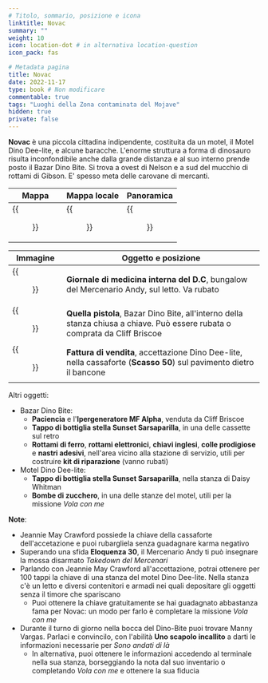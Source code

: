 ```yaml
---
# Titolo, sommario, posizione e icona
linktitle: Novac
summary: ""
weight: 10
icon: location-dot # in alternativa location-question
icon_pack: fas

# Metadata pagina
title: Novac
date: 2022-11-17
type: book # Non modificare
commentable: true
tags: "Luoghi della Zona contaminata del Mojave"
hidden: true
private: false
---
```


<div class="fnv">


**Novac** è una piccola cittadina indipendente, costituita da un motel, il Motel Dino Dee-lite, e alcune baracche. L'enorme struttura a forma di dinosauro risulta inconfondibile anche dalla grande distanza e al suo interno prende posto il Bazar Dino Bite. Si trova a ovest di Nelson e a sud del mucchio di rottami di Gibson. E' spesso meta delle carovane di mercanti.

| Mappa | Mappa locale | Panoramica |
| ----- | ------------ | ---------- |
| {{<figure src="fnv/Novac_loc.webp">}}      |   {{<figure src="fnv/Novac_local_map.webp">}}           |  {{<figure src="fnv/Novac.webp">}}          | 

| Immagine | Oggetto e posizione |
| -------- | ------------------- |
|  {{<figure src="fnv/Andys_bungalow.webp">}}        |  **Giornale di medicina interna del D.C**, bungalow del Mercenario Andy, sul letto. Va rubato                   |
|  {{<figure src="fnv/That_Gun.webp">}}        |  **Quella pistola**, Bazar Dino Bite, all'interno della stanza chiusa a chiave. Può essere rubata o comprata da Cliff Briscoe                   |
|  {{<figure src="fnv/Novac_motel_lobby_Bill_of_sale.webp">}}        | **Fattura di vendita**, accettazione Dino Dee-lite, nella cassaforte (**Scasso 50**) sul pavimento dietro il bancone                    | 

Altri oggetti:
- Bazar Dino Bite:
	- **Paciencia** e l'**Ipergeneratore MF Alpha**, venduta da Cliff Briscoe
	- **Tappo di bottiglia stella Sunset Sarsaparilla**, in una delle cassette sul retro
	- **Rottami di ferro**, **rottami elettronici**, **chiavi inglesi**, **colle prodigiose** e **nastri adesivi**, nell'area vicino alla stazione di servizio, utili per costruire **kit di riparazione** (vanno rubati)
- Motel Dino Dee-lite:
	- **Tappo di bottiglia stella Sunset Sarsaparilla**, nella stanza di Daisy Whitman
	- **Bombe di zucchero**, in una delle stanze del motel, utili per la missione _Vola con me_

**Note**:
- Jeannie May Crawford possiede la chiave della cassaforte dell'accetazione e puoi rubargliela senza guadagnare karma negativo
- Superando una sfida **Eloquenza 30**, il Mercenario Andy ti può insegnare la mossa disarmato _Takedown del Mercenari_
- Parlando con Jeannie May Crawford all'accettazione, potrai ottenere per 100 tappi la chiave di una stanza del motel Dino Dee-lite. Nella stanza c'è un letto e diversi contenitori e armadi nei quali depositare gli oggetti senza il timore che spariscano
	- Puoi ottenere la chiave gratuitamente se hai guadagnato abbastanza fama per Novac: un modo per farlo è completare la missione _Vola con me_
- Durante il turno di giorno nella bocca del Dino-Bite puoi trovare Manny Vargas. Parlaci e convincilo, con l'abilità **Uno scapolo incallito** a darti le informazioni necessarie per _Sono andati di là_
	- In alternativa, puoi ottenere le informazioni accedendo al terminale nella sua stanza, borseggiando la nota dal suo inventario o completando _Vola con me_ e ottenere la sua fiducia

</div>

